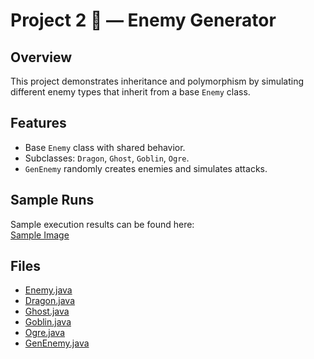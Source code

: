 # Project 2 🐉 — Enemy Generator

## Overview
This project demonstrates inheritance and polymorphism by simulating different enemy types that inherit from a base `Enemy` class.

## Features
- Base `Enemy` class with shared behavior.  
- Subclasses: `Dragon`, `Ghost`, `Goblin`, `Ogre`.  
- `GenEnemy` randomly creates enemies and simulates attacks.

## Sample Runs
Sample execution results can be found here:  
[Sample Image](./PROJECT%202%20Screenshots.pdf)

## Files
- [Enemy.java](./GGODEnemy/src/main/java/org/example/Enemy.java)
- [Dragon.java](./GGODEnemy/src/main/java/org/example/Dragon.java)  
- [Ghost.java](./GGODEnemy/src/main/java/org/example/Ghost.java)  
- [Goblin.java](./GGODEnemy/src/main/java/org/example/Goblin.java)  
- [Ogre.java](./GGODEnemy/src/main/java/org/example/Ogre.java)  
- [GenEnemy.java](./GGODEnemy/src/main/java/org/example/GenEnemy.java)  
